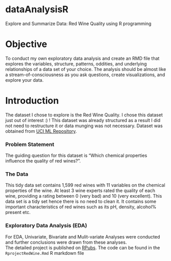 # dataAnalysisR
Explore and Summarize Data: Red Wine Quality using R programming

# Objective
To conduct my own exploratory data analysis and create an RMD file that explores the variables, structure, patterns, oddities, and underlying relationships of a data set of your choice.
The analysis should be almost like a stream-of-consciousness as you ask questions, create visualizations, and explore your data.

# Introduction
The dataset I chose to explore is the Red Wine Quality. I chose this dataset just out of interest :) ! 
This dataset was already structured as a result I did not need to restructure it or data munging was not necessary.
Dataset was obtained from [UCI ML Repository](https://archive.ics.uci.edu/ml/datasets/Wine+Quality).</br>
### Problem Statement
The guiding question for this dataset is “Which chemical properties influence the quality of red wines?”.</br>
### The Data
This tidy data set contains 1,599 red wines with 11 variables on the chemical properties of the wine. At least 3 wine experts rated the quality of each wine, providing a rating between 0 (very bad) and 10 (very excellent). This data set is a tidy set hence there is no need to clean it. It contains some important characteristics of red wines such as its pH, density, alcohol% present etc.

### Exploratory Data Analysis (EDA)
For EDA, Univariate, Bivariate and Mulit-variate Analyses were conducted and further conclusions were drawn from these 
analyses.</br>
The detailed project is published on [RPubs](http://rpubs.com/isammitr/redwines).
The code can be found in the `RprojectRedWine.Rmd` R markdown file

